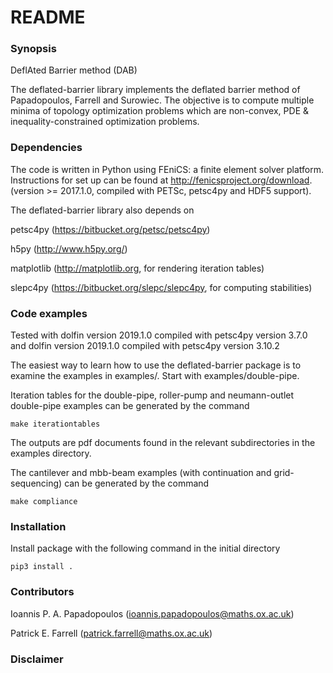 # README #

### Synopsis ###

DeflAted Barrier method (DAB)

The deflated-barrier library implements the deflated barrier method of Papadopoulos, Farrell and Surowiec. The objective is to compute multiple minima of topology optimization problems which are non-convex, PDE & inequality-constrained optimization problems.

### Dependencies ###


The code is written in Python using FEniCS: a finite element solver platform. Instructions for set up can be found at http://fenicsproject.org/download. (version >=  2017.1.0, compiled with PETSc, petsc4py and HDF5 support).


The deflated-barrier library also depends on

petsc4py (https://bitbucket.org/petsc/petsc4py)

h5py (http://www.h5py.org/)

matplotlib (http://matplotlib.org, for rendering iteration tables)

slepc4py (https://bitbucket.org/slepc/slepc4py, for computing stabilities)

### Code examples ###

Tested with dolfin version 2019.1.0 compiled with petsc4py version 3.7.0 and dolfin version 2019.1.0 compiled with petsc4py version 3.10.2

The easiest way to learn how to use the deflated-barrier package is to examine the examples in examples/. Start with examples/double-pipe.

Iteration tables for the double-pipe, roller-pump and neumann-outlet double-pipe examples can be generated by the command

	make iterationtables

The outputs are pdf documents found in the relevant subdirectories in the examples directory.

The cantilever and mbb-beam examples (with continuation and grid-sequencing) can be generated by the command

	make compliance


### Installation ###

Install package with the following command in the initial directory

	pip3 install .


### Contributors ###

Ioannis P. A. Papadopoulos (ioannis.papadopoulos@maths.ox.ac.uk)

Patrick E. Farrell (patrick.farrell@maths.ox.ac.uk)


### Disclaimer ###
